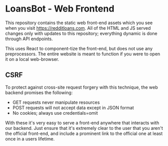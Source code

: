 # LoansBot - Web Frontend

This repository contains the static web front-end assets which you see when you
visit https://redditloans.com. All of the HTML and JS served changes only with
updates to this repository; everything dynamic is done through API endpoints.

This uses React to component-tize the front-end, but does not use any
preprocessors. The entire website is meant to function if you were to open it
on a local web-browser.

## CSRF

To protect against cross-site request forgery with this technique, the web
backend promises the following:

- GET requests never manipulate resources
- POST requests will not accept data except in JSON format
- No cookies; always use credentials=omit

With these it's very easy to serve a front-end anywhere that interacts with
our backend. Just ensure that it's extremely clear to the user that you aren't
the official front-end, and include a prominent link to the official one at
least once in a users lifetime.
